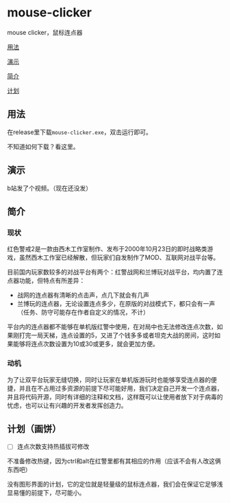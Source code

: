 # mouse-clicker

mouse clicker，鼠标连点器

[用法](#用法)

[演示](#演示)

[简介](#简介)

[计划](#计划)

## 用法

在release里下载`mouse-clicker.exe`，双击运行即可。

不知道如何下载？看这里。

## 演示

b站发了个视频。（现在还没发）

## 简介

### 现状

红色警戒2是一款由西木工作室制作、发布于2000年10月23日的即时战略类游戏，虽然西木工作室已经解散，但玩家们自发制作了MOD、互联网对战平台等。

目前国内玩家数较多的对战平台有两个：红警战网和兰博玩对战平台，均内置了连点器功能，但特点有所差异：

- 战网的连点器有清晰的点击声，点几下就会有几声
- 兰博玩的连点器，无论设置连点多少，在原版的对战模式下，都只会有一声（任务、防守可能存在作者自定义的情况，不计）

平台内的连点器都不能够在单机版红警中使用，在对局中也无法修改连点次数，如果刚打完一局天梯，连点设置的5，又进了个钱多多或者坦克大战的房间，这时如果能够将连点次数设置为10或30或更多，就会更加方便。

### 动机

为了让双平台玩家无缝切换，同时让玩家在单机版游玩时也能够享受连点器的便捷，并且在不占用过多资源的前提下尽可能好用，我们决定自己开发一个连点器，并且将代码开源，同时有详细的注释和文档，这样既可以让使用者放下对于病毒的忧虑，也可以让有兴趣的开发者发挥创造力。

## 计划（画饼）

- [ ] 连点次数支持热插拔可修改

不准备修改热键，因为ctrl和alt在红警里都有其相应的作用（应该不会有人改这俩东西吧）

没有图形界面的计划，它的定位就是轻量级的鼠标连点器，我们会在保证它足够浅显易懂的前提下，尽可能小。
